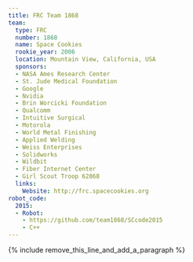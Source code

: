 ```yaml
---
title: FRC Team 1868
team:
  type: FRC
  number: 1868
  name: Space Cookies
  rookie_year: 2006
  location: Mountain View, California, USA
  sponsors:
  - NASA Ames Research Center
  - St. Jude Medical Foundation
  - Google
  - Nvidia
  - Brin Worcicki Foundation
  - Qualcomm
  - Intuitive Surgical
  - Motorola
  - World Metal Finishing
  - Applied Welding
  - Weiss Enterprises
  - Solidworks
  - Wildbit
  - Fiber Internet Center
  - Girl Scout Troop 62868
  links:
    Website: http://frc.spacecookies.org
robot_code:
  2015:
  - Robot:
    - https://github.com/team1868/SCcode2015
    - C++
---
```


{% include remove_this_line_and_add_a_paragraph %}